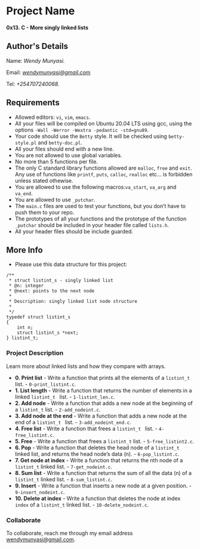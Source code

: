 # Project Name
**0x13. C - More singly linked lists**

## Author's Details
Name: *Wendy Munyasi.*

Email: *wendymunyasi@gmail.com*

Tel: *+254707240068.*

##  Requirements
*   Allowed editors: `vi`, `vim`, `emacs`.
*   All your files will be compiled on Ubuntu 20.04 LTS using gcc, using the options `-Wall -Werror -Wextra -pedantic -std=gnu89`.
*   Your code should use the `Betty` style. It will be checked using `betty-style.pl` and `betty-doc.pl`.
*   All your files should end with a new line.
*   You are not allowed to use global variables.
*   No more than 5 functions per file.
*   The only C standard library functions allowed are `malloc`, `free` and `exit`. Any use of functions like `printf`, `puts`, `calloc`, `realloc` etc… is forbidden unless stated othewise.
*   You are allowed to use the following macros:`va_start`, `va_arg` and `va_end`.
*   You are allowed to use `_putchar`.
*   The `main.c` files are used to test your functions, but you don’t have to push them to your repo.
*   The prototypes of all your functions and the prototype of the function `_putchar` should be included in your header file called `lists.h`.
*   All your header files should be include guarded.

##  More Info
*   Please use this data structure for this project:
```
/**
 * struct listint_s - singly linked list
 * @n: integer
 * @next: points to the next node
 *
 * Description: singly linked list node structure
 * 
 */
typedef struct listint_s
{
    int n;
    struct listint_s *next;
} listint_t;
```

### Project Description
Learn more about linked lists and how they compare with arrays.

* **0. Print list** - Write a function that prints all the elements of a `listint_t` list. - `0-print_listint.c`.
* **1. List length** - Write a function that returns the number of elements in a linked `listint_t ` list. - `1-listint_len.c`.
* **2. Add node** - Write a function that adds a new node at the beginning  of a `listint_t` list. - `2-add_nodeint.c`.
* **3. Add node at the end** - Write a function that adds a new node at the end of a `listint_t ` list. - `3-add_nodeint_end.c`.
* **4. Free list** - Write a function that frees a `listint_t ` list. - `4-free_listint.c`.
* **5. Free** - Write a function that frees a `listint_t` list. - `5-free_listint2.c`.
* **6. Pop** - Write a function that deletes the head node of a `listint_t` linked list, and returns the head node’s data (n). - `6-pop_listint.c`.
* **7. Get node at index** - Write a function that returns the nth node of a `listint_t` linked list. - `7-get_nodeint.c`.
* **8. Sum list** - Write a function that returns the sum of all the data (n) of a `listint_t` linked list. - `8-sum_listint.c`.
* **9. Insert** - Write a function that inserts a new node at a given position. - `9-insert_nodeint.c`.
* **10. Delete at index** - Write a function that deletes the node at index `index` of a `listint_t` linked list. - `10-delete_nodeint.c`.

### Collaborate

To collaborate, reach me through my email address wendymunyasi@gmail.com.